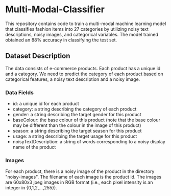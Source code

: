 # Multi-Modal-Classifier
This repository contains code to train a multi-modal machine learning model that classifies fashion items into 27 categories by utilizing noisy text descriptions, noisy images, and categorical variables. The model trained obtained an 88% accuracy in classifying the test set.

## Dataset Description
The data consists of e-commerce products. Each product has a unique id and a category. We need to predict the category of each product based on categorical features, a noisy text description and a noisy image.

### Data Fields
* id: a unique id for each product
* category: a string describing the category of each product
* gender: a string describing the target gender for this product
* baseColour: the base colour of this product (note that the base colour may be different than the colour in the image of this product)
* season: a string describing the target season for this product
* usage: a string describing the target usage for this product
* noisyTextDescription: a string of words corresponding to a noisy display name of the product

### Images
For each product, there is a noisy image of the product in the directory "noisy-images". The filename of each image is the product id. The images are 60x80x3 jpeg images in RGB format (i.e., each pixel intensity is an integer in {0,1,2,…,255}).

